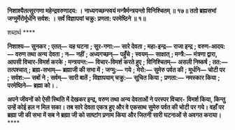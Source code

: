 **निशाश्यैतत्सुरगणा महेन्द्रवरुणादय: ।** **नाध्यगच्छन्स्वयं मन्त्रैर्मन्त्रयन्तो विनिश्चितम् ॥ १७॥** **ततो ब्रह्मसभां जग्मुर्मेरोर्मूर्धनि सर्वश: ।** **सर्वं विज्ञापयां चक्रु: प्रणता: परमेष्ठिने ॥ १॥** 

शब्दार्थ **** 

**निशाश्य—** **सुनकर** **; एतत्—** **यह घटना** **; सुर-गणा:—** **सारे देवता** **; महा-इन्द्र—** **राजा इन्द्र** **; वरुण-आदय:—** **वरुण तथा अन्य** **देवता** **; न—** **नहीं** **; अध्यगच्छन्—** **पहुँचे** **; स्वयम्—** **साक्षात्** **; मन्त्रै:—** **मंत्रणा द्वारा, आपसी विचार-विमर्श करके** **; मन्त्रयन्त:—** **विचार-विमर्श करते हुए** **; विनिश्चितम्—** **असली निष्कर्ष** **; तत:—** **तत्पश्चात्** **; ब्रह्म-सभाम्—** **ब्रह्माजी की सभा में** **; जग्मु:—** **गये** **;** **मेरो:—** **सुमेरु पर्वत की** **; मूर्धनि—** **चोटी पर** **; सर्वश:—** **सबों ने** **; सर्वम्—** **सारी बातें** **; विज्ञापयाम् चक्रु:—** **सूचित किया** **;** **प्रणता:—** **नमस्कार किया** **; परमेष्ठिने—** **ब्रह्मा को।** **.** 

**अपने जीवनों को ऐसी स्थिति में देखकर इन्द्र, वरुण तथा अन्य देवताओं ने परस्पर विचार-** **विमर्श किया, किन्तु उन्हें कोई हल न मिल सका। तब सारे देवता एकत्र हुए और वे एकसाथ** **सुमेरु पर्वत की चोटी पर गये। वहाँ पर ब्रह्मा जी की सभा में सब ने ब्रह्मा जी को साष्टांग प्रणाम** **किया और जितनी सारी घटनाओं से अवगत कराया।** **** 